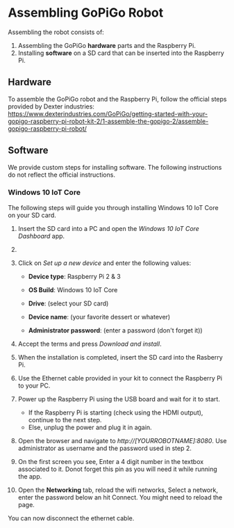 # Assembling GoPiGo Robot

Assembling the robot consists of:
1. Assembling the GoPiGo **hardware** parts and the Raspberry Pi.
2. Installing **software** on a SD card that can be inserted into the Raspberry Pi.

## Hardware

To assemble the GoPiGo robot and the Raspberry Pi, follow the official steps provided by Dexter industries:
https://www.dexterindustries.com/GoPiGo/getting-started-with-your-gopigo-raspberry-pi-robot-kit-2/1-assemble-the-gopigo-2/assemble-gopigo-raspberry-pi-robot/

## Software

We provide custom steps for installing software. The following instructions do not reflect the official instructions.

### Windows 10 IoT Core

The following steps will guide you through installing Windows 10 IoT Core on your SD card.

1. Insert the SD card into a PC and open the *Windows 10 IoT Core Dashboard* app.
2. 
2. Click on *Set up a new device* and enter the following values:

	* **Device type**: Raspberry Pi 2 & 3

	* **OS Build**: Windows 10 IoT Core

	* **Drive**: (select your SD card)

	* **Device name**: (your favorite dessert or whatever)

	* **Administrator password**: (enter a password (don't forget it))

3. Accept the terms and press *Download and install*.

4. When the installation is completed, insert the SD card into the Rasberry Pi.

5. Use the Ethernet cable provided in your kit to connect the Raspberry Pi to your PC.

6. Power up the Raspberry Pi using the USB board and wait for it to start.
	
    - If the Raspberry Pi is starting (check using the HDMI output), continue to the next step.
	- Else, unplug the power and plug it in again.

7. Open the browser and navigate to *http://[YOURROBOTNAME]:8080*. Use administrator as username and the password used in step 2.

8. On the first screen you see, Enter a 4 digit number in the textbox associated to it. Donot forget this pin as you will need it while running the app.

9. Open the **Networking** tab, reload the wifi networks, Select a network, enter the password below an hit Connect. You might need to reload the page.

You can now disconnect the ethernet cable.